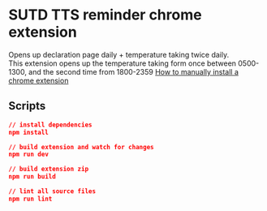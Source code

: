 # SUTD TTS reminder chrome extension

Opens up declaration page daily + temperature taking twice daily.  
This extension opens up the temperature taking form once between 0500-1300, and the second time from 1800-2359
[How to manually install a chrome extension](https://www.cnet.com/how-to/how-to-install-chrome-extensions-manually/)

## Scripts

```json
// install dependencies
npm install

// build extension and watch for changes
npm run dev

// build extension zip
npm run build

// lint all source files
npm run lint
```
